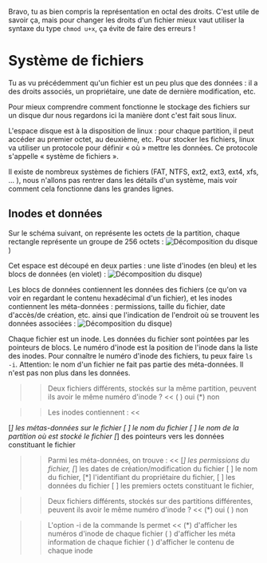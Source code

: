 Bravo, tu as bien compris la représentation en octal des droits.
C'est utile de savoir ça, mais pour changer les droits d'un fichier mieux vaut utiliser la syntaxe du type `chmod u+x`, ça évite de faire des erreurs !


# Système de fichiers

Tu as vu précédemment qu'un fichier est un peu plus que des données : il a des droits associés, un propriétaire, une date de dernière modification, etc.

Pour mieux comprendre comment fonctionne le stockage des fichiers sur un disque dur nous regardons ici la manière dont c'est fait sous linux.

L'espace disque est à la disposition de linux : pour chaque partition, il peut accéder au premier octet, au deuxième, etc. Pour stocker les fichiers, linux va utiliser un protocole pour définir « où » mettre les données. Ce protocole s'appelle « système de fichiers ».

Il existe de nombreux systèmes de fichiers (FAT, NTFS, ext2, ext3, ext4, xfs, ... ), nous n'allons pas rentrer dans les détails d'un système, mais voir comment cela fonctionne dans les grandes lignes.

## Inodes et données

Sur le schéma suivant, on représente les octets de la partition, chaque rectangle représente un groupe de 256 octets :
![Décomposition du disque](./assets/disque.png))

Cet espace est découpé en deux parties : une liste d'inodes (en bleu) et les blocs de données (en violet) :
![Décomposition du disque](./assets/disque-separe.png))

Les blocs de données contiennent les données des fichiers (ce qu'on va voir en regardant le contenu hexadécimal d'un fichier), et les inodes contiennent les méta-données : permissions, taille du fichier, date d'accès/de création, etc. ainsi que l'indication de l'endroit où se trouvent les données associées :
![Décomposition du disque](./assets/disque-inodes.png))

Chaque fichier est un inode. Les données du fichier sont pointées par les pointeurs de blocs. Le numéro d'inode est la position de l'inode dans la liste des inodes. Pour connaître le numéro d'inode des fichiers, tu peux faire `ls -i`. Attention: le nom d'un fichier ne fait pas partie des méta-données. Il n'est pas non plus dans les données.



>> Deux fichiers différents, stockés sur la même partition, peuvent ils avoir le même numéro d'inode ? <<
( ) oui
(*) non

>> Les inodes contiennent : <<

[*] les métas-données sur le fichier
[ ] le nom du fichier
[ ] le nom de la partition où est stocké le fichier
[*] des pointeurs vers les données constituant le fichier

>> Parmi les méta-données, on trouve : <<
[*] les permissions du fichier,
[*] les dates de création/modification du fichier
[ ] le nom du fichier,
[*] l'identifiant du propriétaire du fichier,
[ ] les données du fichier
[ ] les premiers octets constituant le fichier,

>> Deux fichiers différents, stockés sur des partitions différentes, peuvent ils avoir le même numéro d'inode ? <<
(*) oui
( ) non

>> L'option -i de la commande ls permet <<
(*) d'afficher les numéros d'inode de chaque fichier
( ) d'afficher les méta information de chaque fichier
( ) d'afficher le contenu de chaque inode
